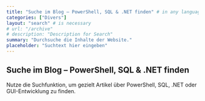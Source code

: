 ```yaml
---
title: "Suche im Blog – PowerShell, SQL & .NET finden" # in any language you want
categories: ["Divers"]
layout: "search" # is necessary
# url: "/archive"
# description: "Description for Search"
summary: "Durchsuche die Inhalte der Website."
placeholder: "Suchtext hier eingeben"
---
```


## Suche im Blog – PowerShell, SQL & .NET finden

Nutze die Suchfunktion, um gezielt Artikel über PowerShell, SQL, .NET oder GUI-Entwicklung zu finden.
